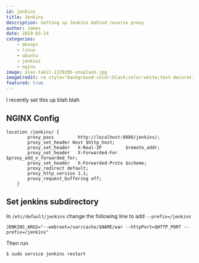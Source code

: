 ```yaml
---
id: jenkins
title: Jenkins
description: Setting up Jenkins behind reverse proxy
author: James
date: 2019-03-14
categories: 
    - devops
    - linux
    - ubuntu
    - jenkins
    - nginx
image: alev-takil-1229205-unsplash.jpg
imageCredit: <a style="background-color:black;color:white;text-decoration:none;padding:4px 6px;font-family:-apple-system, BlinkMacSystemFont, &quot;San Francisco&quot;, &quot;Helvetica Neue&quot;, Helvetica, Ubuntu, Roboto, Noto, &quot;Segoe UI&quot;, Arial, sans-serif;font-size:12px;font-weight:bold;line-height:1.2;display:inline-block;border-radius:3px" href="https://unsplash.com/@alevtakil?utm_medium=referral&amp;utm_campaign=photographer-credit&amp;utm_content=creditBadge" target="_blank" rel="noopener noreferrer" title="Download free do whatever you want high-resolution photos from Alev Takil"><span style="display:inline-block;padding:2px 3px"><svg xmlns="http://www.w3.org/2000/svg" style="height:12px;width:auto;position:relative;vertical-align:middle;top:-2px;fill:white" viewBox="0 0 32 32"><title>unsplash-logo</title><path d="M10 9V0h12v9H10zm12 5h10v18H0V14h10v9h12v-9z"></path></svg></span><span style="display:inline-block;padding:2px 3px">Alev Takil</span></a>
featured: true
---
```


I recently set this up blah blah

## NGINX Config

```
location /jenkins/ {
        proxy_pass         http://localhost:8080/jenkins/;
        proxy_set_header Host $http_host;
        proxy_set_header   X-Real-IP         $remote_addr;
        proxy_set_header   X-Forwarded-For   $proxy_add_x_forwarded_for;
        proxy_set_header   X-Forwarded-Proto $scheme;
        proxy_redirect default;
        proxy_http_version 1.1;
        proxy_request_buffering off;
    }
```

## Set jenkins subdirectory

In `/etc/default/jenkins` change the following line to add `--prefix=/jenkins`

```
JENKINS_ARGS="--webroot=/var/cache/$NAME/war --httpPort=$HTTP_PORT --prefix=/jenkins"
```

Then run 
```bash
$ sudo service jenkins restart
```